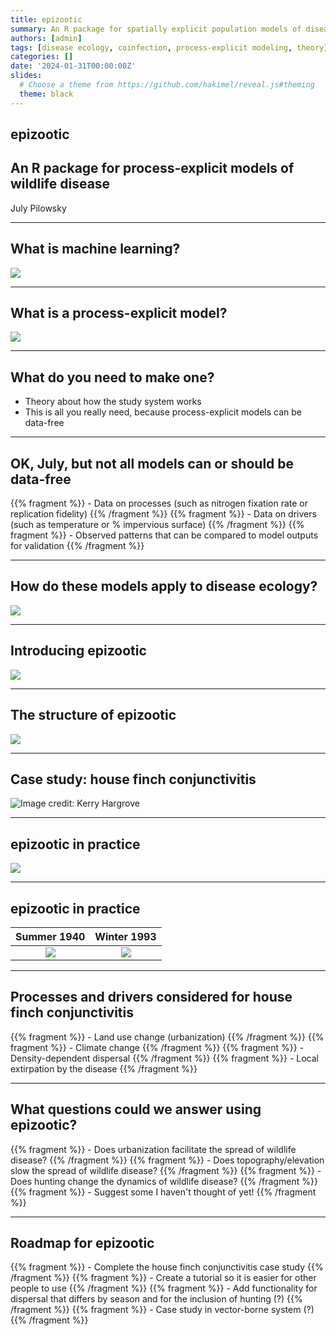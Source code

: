 ```yaml
---
title: epizootic
summary: An R package for spatially explicit population models of disease transmission in wildlife
authors: [admin]
tags: [disease ecology, coinfection, process-explicit modeling, theory]
categories: []
date: '2024-01-31T00:00:00Z'
slides:
  # Choose a theme from https://github.com/hakimel/reveal.js#theming
  theme: black
---
```


## epizootic
## An R package for process-explicit models of wildlife disease
July Pilowsky

---

## What is machine learning?

![](/epizootic-slides/machine_learning.png)

---

## What is a process-explicit model?

![](/epizootic-slides/pattern_process.png)

---

## What do you need to make one?

- Theory about how the study system works
- This is all you really need, because process-explicit models can be data-free

--- 

## OK, July, but not all models can or should be data-free

{{% fragment %}} -   Data on processes (such as nitrogen fixation rate or replication fidelity) {{% /fragment %}}
{{% fragment %}} -   Data on drivers (such as temperature or % impervious surface) {{% /fragment %}}
{{% fragment %}} -   Observed patterns that can be compared to model outputs for validation {{% /fragment %}}

---

## How do these models apply to disease ecology?

![](/epizootic-slides/disease_processes.png)

---

## Introducing epizootic

[![](/post/r-package-logo/featured.png)](https://github.com/viralemergence/epizootic)

---

## The structure of epizootic

![](/epizootic-slides/epizootic_structure.png)

---

## Case study: house finch conjunctivitis

![Image credit: Kerry Hargrove](/epizootic-slides/conjunctivitis.jpeg)

---

## epizootic in practice

![](/epizootic-slides/mgsim_structure.png)

---

## epizootic in practice

Summer 1940             |  Winter 1993
:-------------------------:|:-------------------------:
![](/epizootic-slides/initial_abundance.png)  |  ![](/epizootic-slides/winter1993.png)

---

## Processes and drivers considered for house finch conjunctivitis

{{% fragment %}} -   Land use change (urbanization) {{% /fragment %}}
{{% fragment %}} -   Climate change {{% /fragment %}}
{{% fragment %}} -   Density-dependent dispersal {{% /fragment %}}
{{% fragment %}} -   Local extirpation by the disease {{% /fragment %}}

---

## What questions could we answer using epizootic?

{{% fragment %}} -   Does urbanization facilitate the spread of wildlife disease? {{% /fragment %}}
{{% fragment %}} -   Does topography/elevation slow the spread of wildlife disease? {{% /fragment %}}
{{% fragment %}} -   Does hunting change the dynamics of wildlife disease? {{% /fragment %}}
{{% fragment %}} -   Suggest some I haven't thought of yet! {{% /fragment %}}

---

## Roadmap for epizootic

{{% fragment %}} -   Complete the house finch conjunctivitis case study {{% /fragment %}}
{{% fragment %}} -   Create a tutorial so it is easier for other people to use {{% /fragment %}}
{{% fragment %}} -   Add functionality for dispersal that differs by season and for the inclusion of hunting (?) {{% /fragment %}}
{{% fragment %}} -   Case study in vector-borne system (?) {{% /fragment %}}